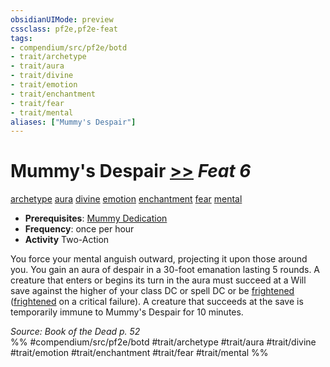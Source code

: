 ```yaml
---
obsidianUIMode: preview
cssclass: pf2e,pf2e-feat
tags:
- compendium/src/pf2e/botd
- trait/archetype
- trait/aura
- trait/divine
- trait/emotion
- trait/enchantment
- trait/fear
- trait/mental
aliases: ["Mummy's Despair"]
---
```

# Mummy's Despair  [>>](chapter-9-playing-the-game.md#Actions "Two-Action") *Feat 6*  
[archetype](archetype.md "Archetype Feat Trait")  [aura](Reference/Rules/Traits/aura.md "Aura Combat Trait")  [divine](divine.md "Divine Tradition Trait")  [emotion](emotion.md "Emotion Effect Trait")  [enchantment](enchantment.md "Enchantment School Trait")  [fear](Reference/Rules/Traits/fear.md "Fear Effect Trait")  [mental](mental.md "Mental Effect Trait")  

- **Prerequisites**: [Mummy Dedication](mummy-dedication-botd.md)
- **Frequency**: once per hour
- **Activity** Two-Action

You force your mental anguish outward, projecting it upon those around you. You gain an aura of despair in a 30-foot emanation lasting 5 rounds. A creature that enters or begins its turn in the aura must succeed at a Will save against the higher of your class DC or spell DC or be [frightened](conditions.md#Frightened) ([frightened](conditions.md#Frightened) on a critical failure). A creature that succeeds at the save is temporarily immune to Mummy's Despair for 10 minutes.

*Source: Book of the Dead p. 52*  
%% #compendium/src/pf2e/botd #trait/archetype #trait/aura #trait/divine #trait/emotion #trait/enchantment #trait/fear #trait/mental %%